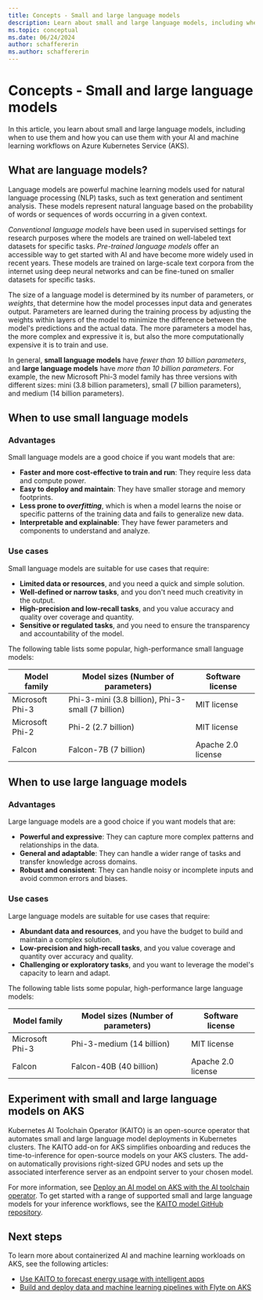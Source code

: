 ```yaml
---
title: Concepts - Small and large language models
description: Learn about small and large language models, including when to use them and how you can onboard them to your AI and machine learning workflows on Azure Kubernetes Service (AKS).
ms.topic: conceptual
ms.date: 06/24/2024
author: schaffererin
ms.author: schaffererin
---
```


# Concepts - Small and large language models

In this article, you learn about small and large language models, including when to use them and how you can use them with your AI and machine learning workflows on Azure Kubernetes Service (AKS).

## What are language models?

Language models are powerful machine learning models used for natural language processing (NLP) tasks, such as text generation and sentiment analysis. These models represent natural language based on the probability of words or sequences of words occurring in a given context.

*Conventional language models* have been used in supervised settings for research purposes where the models are trained on well-labeled text datasets for specific tasks. *Pre-trained language models* offer an accessible way to get started with AI and have become more widely used in recent years. These models are trained on large-scale text corpora from the internet using deep neural networks and can be fine-tuned on smaller datasets for specific tasks.

The size of a language model is determined by its number of parameters, or *weights*, that determine how the model processes input data and generates output. Parameters are learned during the training process by adjusting the weights within layers of the model to minimize the difference between the model's predictions and the actual data. The more parameters a model has, the more complex and expressive it is, but also the more computationally expensive it is to train and use.

In general, **small language models** have *fewer than 10 billion parameters*, and **large language models** have *more than 10 billion parameters*. For example, the new Microsoft Phi-3 model family has three versions with different sizes: mini (3.8 billion parameters), small (7 billion parameters), and medium (14 billion parameters).

## When to use small language models

### Advantages

Small language models are a good choice if you want models that are:

* **Faster and more cost-effective to train and run**: They require less data and compute power.
* **Easy to deploy and maintain**: They have smaller storage and memory footprints.
* **Less prone to *overfitting***, which is when a model learns the noise or specific patterns of the training data and fails to generalize new data.
* **Interpretable and explainable**: They have fewer parameters and components to understand and analyze.

### Use cases

Small language models are suitable for use cases that require:

* **Limited data or resources**, and you need a quick and simple solution.
* **Well-defined or narrow tasks**, and you don't need much creativity in the output.
* **High-precision and low-recall tasks**, and you value accuracy and quality over coverage and quantity.
* **Sensitive or regulated tasks**, and you need to ensure the transparency and accountability of the model.

The following table lists some popular, high-performance small language models:

| Model family | Model sizes (Number of parameters) | Software license |
|--------------|------------------------------------|------------------|
| Microsoft Phi-3 | Phi-3-mini (3.8 billion), Phi-3-small (7 billion) | MIT license |
| Microsoft Phi-2 | Phi-2 (2.7 billion) | MIT license |
| Falcon | Falcon-7B (7 billion) | Apache 2.0 license |

## When to use large language models

### Advantages

Large language models are a good choice if you want models that are:

* **Powerful and expressive**: They can capture more complex patterns and relationships in the data.
* **General and adaptable**: They can handle a wider range of tasks and transfer knowledge across domains.
* **Robust and consistent**: They can handle noisy or incomplete inputs and avoid common errors and biases.

### Use cases

Large language models are suitable for use cases that require:

* **Abundant data and resources**, and you have the budget to build and maintain a complex solution.
* **Low-precision and high-recall tasks**, and you value coverage and quantity over accuracy and quality.
* **Challenging or exploratory tasks**, and you want to leverage the model's capacity to learn and adapt.

The following table lists some popular, high-performance large language models:

| Model family | Model sizes (Number of parameters) | Software license |
|--------------|------------------------------------|------------------|
| Microsoft Phi-3 | Phi-3-medium (14 billion) | MIT license |
| Falcon | Falcon-40B (40 billion) | Apache 2.0 license |

## Experiment with small and large language models on AKS

Kubernetes AI Toolchain Operator (KAITO) is an open-source operator that automates small and large language model deployments in Kubernetes clusters. The KAITO add-on for AKS simplifies onboarding and reduces the time-to-inference for open-source models on your AKS clusters. The add-on automatically provisions right-sized GPU nodes and sets up the associated interference server as an endpoint server to your chosen model.

For more information, see [Deploy an AI model on AKS with the AI toolchain operator][ai-toolchain-operator]. To get started with a range of supported small and large language models for your inference workflows, see the [KAITO model GitHub repository][kaito-repo].

## Next steps

To learn more about containerized AI and machine learning workloads on AKS, see the following articles:

* [Use KAITO to forecast energy usage with intelligent apps][forecast-energy-usage]
* [Build and deploy data and machine learning pipelines with Flyte on AKS][flyte-aks]

<!-- LINKS -->
[ai-toolchain-operator]: ./ai-toolchain-operator.md
[forecast-energy-usage]: https://azure.github.io/Cloud-Native/60DaysOfIA/forecasting-energy-usage-with-intelligent-apps-1/
[flyte-aks]: ./use-flyte.md
[kaito-repo]: https://github.com/Azure/kaito/tree/main/presets
